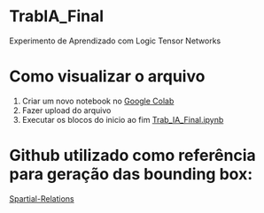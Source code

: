 # TrabIA_Final

Experimento de Aprendizado com Logic Tensor Networks
# Como visualizar o arquivo

1. Criar um novo notebook no [Google Colab](https://colab.research.google.com/)
2. Fazer upload do arquivo 
3. Executar os blocos do inicio ao fim [Trab_IA_Final.ipynb](https://github.com/ayrtonlemes/TrabIA_Final/blob/main/Trab_IA_Final.ipynb)


# Github utilizado como referência para geração das bounding box:

[Spartial-Relations](https://github.com/Odalisio-Neto/Spatial-Relations/tree/main)
